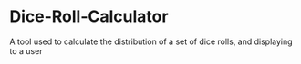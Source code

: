 # Dice-Roll-Calculator
A tool used to calculate the distribution of a set of dice rolls, and displaying to a user
